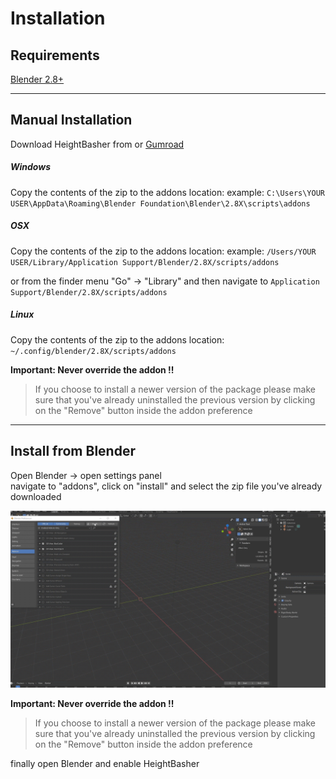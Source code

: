 # Installation

## Requirements
[Blender 2.8+](https://www.blender.org/)


---

## Manual Installation

Download HeightBasher from or [Gumroad](https://gumroad.com/)




##### Windows
Copy the contents of the zip to the addons location:
example:
`C:\Users\YOUR USER\AppData\Roaming\Blender Foundation\Blender\2.8X\scripts\addons`  



##### OSX
Copy the contents of the zip to the addons location:
example:
`/Users/YOUR USER/Library/Application Support/Blender/2.8X/scripts/addons`  

or from the finder menu
"Go" -> "Library"
and then navigate to `Application Support/Blender/2.8X/scripts/addons`  



##### Linux
Copy the contents of the zip to the addons location:
`~/.config/blender/2.8X/scripts/addons`



**Important: Never override the addon !!** 
>If you choose to install a newer version of the package please make sure that you've already uninstalled the previous version by clicking on the "Remove" button inside the addon preference

---

## Install from Blender
Open Blender -> open settings panel  
navigate to "addons", click on "install" and select the zip file you've already downloaded

![HeightBasher About](img/install.gif)

**Important: Never override the addon !!** 
>If you choose to install a newer version of the package please make sure that you've already uninstalled the previous version by clicking on the "Remove" button inside the addon preference


finally open Blender and enable HeightBasher